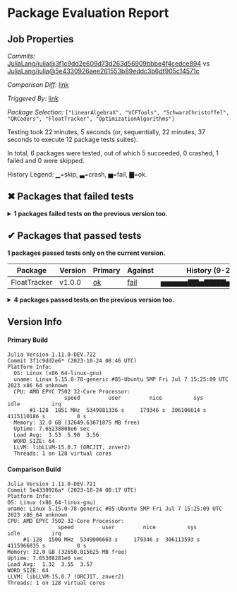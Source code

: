 # Package Evaluation Report

## Job Properties

*Commits:* [JuliaLang/julia@3f1c9dd2e609d73d263d56909bbbe4f4cedce894](https://github.com/JuliaLang/julia/commit/3f1c9dd2e609d73d263d56909bbbe4f4cedce894) vs [JuliaLang/julia@5e4330926aee261553b89eddc3b6df905c14571c](https://github.com/JuliaLang/julia/commit/5e4330926aee261553b89eddc3b6df905c14571c)

*Comparison Diff:* [link](https://github.com/JuliaLang/julia/compare/5e4330926aee261553b89eddc3b6df905c14571c...3f1c9dd2e609d73d263d56909bbbe4f4cedce894)

*Triggered By:* [link](https://github.com/JuliaLang/julia/pull/51494#issuecomment-1776795785)

*Package Selection:* `["LinearAlgebraX", "VCFTools", "SchwarzChristoffel", "QRCoders", "FloatTracker", "OptimizationAlgorithms"]`

Testing took 22 minutes, 5 seconds (or, sequentially, 22 minutes, 37 seconds to execute 12 package tests suites).

In total, 6 packages were tested, out of which 5 succeeded, 0 crashed, 1 failed and 0 were skipped.


History Legend: ▁=skip, ▃=crash, ▅=fail, ▇=ok.

## ✖ Packages that failed tests

<details><summary><strong>1 packages failed tests on the previous version too.</strong></summary>
<p>

<details open><summary>Package has test failures (1 packages):</summary>
<p>


| Package | History (9-20 to 10-19) |
| ------- | ------- |
| [VCFTools v0.2.10](https://s3.amazonaws.com/julialang-reports/nanosoldier/pkgeval/by_hash/3f1c9dd_vs_5e43309/VCFTools.primary.log) | <span class="history">▇▇▅▅▅▅▇▅▅▇▇▅▅▅▅▇▅▇▇▇▇▅▅▇▇</span> |

</p>
</details>

</p>
</details>


## ✔ Packages that passed tests

**1 packages passed tests only on the current version.**

| Package | Version | Primary | Against | History (9-20 to 10-19) |
| ------- | ------- | ------- | ------- | ------- |
| FloatTracker | v1.0.0 | [ok](https://s3.amazonaws.com/julialang-reports/nanosoldier/pkgeval/by_hash/3f1c9dd_vs_5e43309/FloatTracker.primary.log) | [fail](https://s3.amazonaws.com/julialang-reports/nanosoldier/pkgeval/by_hash/3f1c9dd_vs_5e43309/FloatTracker.against.log) | <span class="history">▅▅▅▅▅▇▇▅▇▇▇▇▅▅▇▅▅▅▅▇▇▅▅▇▅</span> |

<details><summary><strong>4 packages passed tests on the previous version too.</strong></summary>
<p>

| Package | History (9-20 to 10-19) |
| ------- | ------- |
| [LinearAlgebraX v0.1.12](https://s3.amazonaws.com/julialang-reports/nanosoldier/pkgeval/by_hash/3f1c9dd_vs_5e43309/LinearAlgebraX.primary.log) | <span class="history">▇▅▇▇▇▇▇▇▇▇▇▇▇▇▇▇▇▇▇▇▇▇▇▇▇</span> |
| [SchwarzChristoffel v0.1.14](https://s3.amazonaws.com/julialang-reports/nanosoldier/pkgeval/by_hash/3f1c9dd_vs_5e43309/SchwarzChristoffel.primary.log) | <span class="history">▇▇▇▇▇▅▇▇▇▇▇▇▇▅▇▇▇▇▇▇▇▇▇▇▇</span> |
| [QRCoders v1.4.5](https://s3.amazonaws.com/julialang-reports/nanosoldier/pkgeval/by_hash/3f1c9dd_vs_5e43309/QRCoders.primary.log) | <span class="history">▇▇▇▇▇▇▇▇▇▇▇▇▇▇▇▇▇▇▇▇▇▇▇▇▇</span> |
| [OptimizationAlgorithms v0.2.0](https://s3.amazonaws.com/julialang-reports/nanosoldier/pkgeval/by_hash/3f1c9dd_vs_5e43309/OptimizationAlgorithms.primary.log) | <span class="history">▇▇▇▇▇▇▇▇▇▇▇▇▇▇▇▇▇▇▇▇▇▇▇▇▇</span> |

</p>
</details>


## Version Info

#### Primary Build

```
Julia Version 1.11.0-DEV.722
Commit 3f1c9dd2e6* (2023-10-24 08:46 UTC)
Platform Info:
  OS: Linux (x86_64-linux-gnu)
  uname: Linux 5.15.0-78-generic #85-Ubuntu SMP Fri Jul 7 15:25:09 UTC 2023 x86_64 unknown
  CPU: AMD EPYC 7502 32-Core Processor: 
                  speed         user         nice          sys         idle          irq
       #1-128  1851 MHz  5349881336 s     179346 s  306106614 s  4115110186 s          0 s
  Memory: 32.0 GB (32649.63671875 MB free)
  Uptime: 7.65238808e6 sec
  Load Avg:  3.53  5.98  3.56
  WORD_SIZE: 64
  LLVM: libLLVM-15.0.7 (ORCJIT, znver2)
  Threads: 1 on 128 virtual cores

```

  #### Comparison Build

  ```
Julia Version 1.11.0-DEV.721
Commit 5e4330926a* (2023-10-24 08:17 UTC)
Platform Info:
  OS: Linux (x86_64-linux-gnu)
  uname: Linux 5.15.0-78-generic #85-Ubuntu SMP Fri Jul 7 15:25:09 UTC 2023 x86_64 unknown
  CPU: AMD EPYC 7502 32-Core Processor: 
                  speed         user         nice          sys         idle          irq
       #1-128  1500 MHz  5349906663 s     179346 s  306113593 s  4115966835 s          0 s
  Memory: 32.0 GB (32650.015625 MB free)
  Uptime: 7.65308281e6 sec
  Load Avg:  1.32  3.55  3.57
  WORD_SIZE: 64
  LLVM: libLLVM-15.0.7 (ORCJIT, znver2)
  Threads: 1 on 128 virtual cores

  ```
  <!-- Generated on 2023-10-24T05:40:07.762 -->
